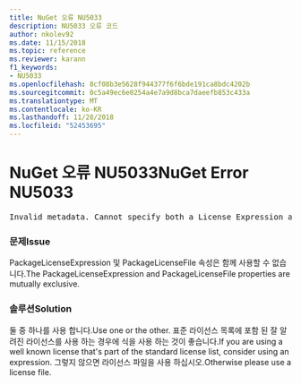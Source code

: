 ```yaml
---
title: NuGet 오류 NU5033
description: NU5033 오류 코드
author: nkolev92
ms.date: 11/15/2018
ms.topic: reference
ms.reviewer: karann
f1_keywords:
- NU5033
ms.openlocfilehash: 8cf08b3e5628f944377f6f6bde191ca8bdc4202b
ms.sourcegitcommit: 0c5a49ec6e0254a4e7a9d8bca7daeefb853c433a
ms.translationtype: MT
ms.contentlocale: ko-KR
ms.lasthandoff: 11/28/2018
ms.locfileid: "52453695"
---
```

# <a name="nuget-error-nu5033"></a><span data-ttu-id="33109-103">NuGet 오류 NU5033</span><span class="sxs-lookup"><span data-stu-id="33109-103">NuGet Error NU5033</span></span>
<pre>Invalid metadata. Cannot specify both a License Expression and a License File.</pre>

### <a name="issue"></a><span data-ttu-id="33109-104">문제</span><span class="sxs-lookup"><span data-stu-id="33109-104">Issue</span></span>

<span data-ttu-id="33109-105">PackageLicenseExpression 및 PackageLicenseFile 속성은 함께 사용할 수 없습니다.</span><span class="sxs-lookup"><span data-stu-id="33109-105">The PackageLicenseExpression and PackageLicenseFile properties are mutually exclusive.</span></span>

### <a name="solution"></a><span data-ttu-id="33109-106">솔루션</span><span class="sxs-lookup"><span data-stu-id="33109-106">Solution</span></span>

<span data-ttu-id="33109-107">둘 중 하나를 사용 합니다.</span><span class="sxs-lookup"><span data-stu-id="33109-107">Use one or the other.</span></span> <span data-ttu-id="33109-108">표준 라이선스 목록에 포함 된 잘 알려진 라이선스를 사용 하는 경우에 식을 사용 하는 것이 좋습니다.</span><span class="sxs-lookup"><span data-stu-id="33109-108">If you are using a well known license that's part of the standard license list, consider using an expression.</span></span> <span data-ttu-id="33109-109">그렇지 않으면 라이선스 파일을 사용 하십시오.</span><span class="sxs-lookup"><span data-stu-id="33109-109">Otherwise please use a license file.</span></span> 